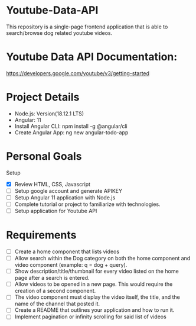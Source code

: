 # Youtube-Data-API
This repository is a single-page frontend application that is able to search/browse dog related youtube videos.

# Youtube Data API Documentation: 
https://developers.google.com/youtube/v3/getting-started

# Project Details
- Node.js: Version(18.12.1 LTS)
- Angular: 11
- Install Angular CLI: npm install -g @angular/cli
- Create Angular App: ng new angular-todo-app

# Personal Goals
Setup
- [X] Review HTML, CSS, Javascript
- [ ] Setup google account and generate APIKEY
- [ ] Setup Angular 11 application with Node.js
- [ ] Complete tutorial or project to familiarize with technologies.
- [ ] Setup application for Youtube API

# Requirements
- [ ] Create a home component that lists videos
- [ ] Allow search within the Dog category on both the home component and video component (example: q = dog + query).
- [ ] Show description/title/thumbnail for every video listed on the home page after a search is entered.
- [ ] Allow videos to be opened in a new page. This would require the creation of a second component.
- [ ] The video component must display the video itself, the title, and the name of the channel that posted it.
- [ ] Create a README that outlines your application and how to run it.
- [ ] Implement pagination or infinity scrolling for said list of videos
